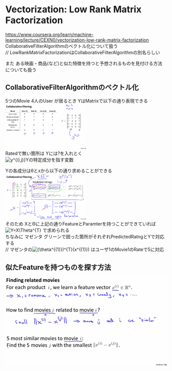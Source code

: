 # Vectorization: Low Rank Matrix Factorization
https://www.coursera.org/learn/machine-learning/lecture/CEXN0/vectorization-low-rank-matrix-factorization  
CollaborativeFilterAlgorithmのベクトル化について扱う  
// LowRankMatrixFactorizationはCollaborativeFilterAlgorithmの別名らしい  

また ある映画・商品(など)と似た特徴を持つと予想されるものを見付ける方法についても扱う  

## CollaborativeFilterAlgorithmのベクトル化
5つのMovie 4人のUser が居るとき YはMatrixで以下の通り表現できる  
<img src="../../img/09_13_collaborative_filtering.png" width=50% >  
Ratedで無い箇所は Yには?を入れとく  
<img src="https://latex.codecogs.com/gif.latex?y^{(i,j)}" title="y^{(i,j)}" />Yの特定成分を指す変数  

Yの各成分はθとxから以下の通り求めることができる  
<img src="../../img/09_13_collaborative_filtering2.png" width=50% >  
そのため XとΘに上記の通りFeatureとParamterを持つことができていれば  
<img src="https://latex.codecogs.com/gif.latex?Y=X\Theta^{T}" title="Y=X\Theta^{T}" /> で求められる  
ちなみに マゼンタ グリーンで囲った箇所がそれぞれPredictedRatngとYで対応する  
// マゼンタの<img src="https://latex.codecogs.com/gif.latex?(\theta^{(1)})^{T}(x^{(1)})" title="(\theta^{(1)})^{T}(x^{(1)})" /> はユーザ1のMovie1のRateで5に対応  

## 似たFeatureを持つものを探す方法

<img src="../../img/09_13_finding_related_movies.png" width=100% >  

